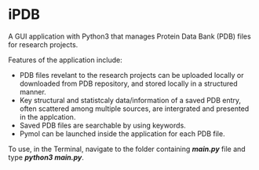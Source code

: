# iPDB
A GUI application with Python3 that manages Protein Data Bank (PDB) files for research projects. 

Features of the application include:
<ul>
  <li>PDB files revelant to the research projects can be uploaded locally or downloaded from PDB repository, and stored locally in a structured manner.</li>
  <li>Key structural and statistcaly data/information of a saved PDB entry, often scattered among multiple sources, are intergrated and presented in the applcation. </li>
  <li>Saved PDB files are searchable by using keywords.</li>
  <li>Pymol can be launched inside the application for each PDB file.</li>
</ul>

To use, in the Terminal, navigate to the folder containing **<i>main.py</i>** file and type **<i>python3 main.py</i>**.
